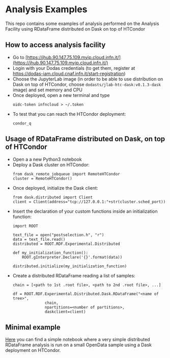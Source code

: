 # Analysis Examples
This repo contains some examples of analysis performed on the Analysis Facility using RDataFrame distributed on Dask on top of HTCondor

## How to access analysis facility
- Go to [https://jhub.90.147.75.109.myip.cloud.infn.it/](https://jhub.90.147.75.109.myip.cloud.infn.it/)
- Login with your Dodas credentials (to get them, register at https://dodas-iam.cloud.cnaf.infn.it/start-registration)
- Choose the JupyterLab image (in order to be able to use distribution on Dask on top of HTCondor, choose ```dodasts/jlab-htc-dask:v0.1.3-dask``` image) and set memory and CPU
- Once deployed, open a new terminal and type 
  ``` 
  oidc-token infncloud > ~/.token 
  ```
- To test that you can reach the HTCondor deployment: 
  ```
  condor_q
  ```

## Usage of RDataFrame distributed on Dask, on top of HTCondor
- Open a a new Python3 notebook
- Deploy a Dask cluster on HTCondor: 
  ```
  from dask_remote_jobqueue import RemoteHTCondor
  cluster = RemoteHTCondor()
  ```
- Once deployed, initialize the Dask client:
  ```
  from dask.distributed import Client
  client = Client(address="tcp://127.0.0.1:"+str(cluster.sched_port))
  ```
- Insert the declaration of your custom functions inside an initialization function:
  ```
  import ROOT
  
  text_file = open("postselection.h", "r")
  data = text_file.read()
  distributed = ROOT.RDF.Experimental.Distributed

  def my_initialization_function():
      ROOT.gInterpreter.Declare('{}'.format(data))
    
  distributed.initialize(my_initialization_function)
  ```
- Create a distributed RDataFrame reading a list of samples:
  ```
  chain = [<path to 1st .root file>, <path to 2nd .root file>, ...]

  df = ROOT.RDF.Experimental.Distributed.Dask.RDataFrame("<name of tree>",
                chain,
                npartitions=<number of partitions>,
                daskclient=client)
  ```

## Minimal example
[Here](MinimalExample.ipynb) you can find a simple notebook where a very simple distributed RDataFrame analysis is run on a small OpenData sample using a Dask deployment on HTCondor.
